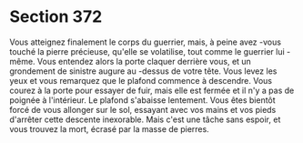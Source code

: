 # Section 372

Vous atteignez finalement le corps du guerrier, mais, à peine avez -vous touché la pierre
précieuse, qu'elle se volatilise, tout comme le guerrier lui -même. Vous entendez alors la
porte claquer derrière vous, et un grondement de sinistre augure au -dessus de votre tête.
Vous levez les yeux et vous remarquez que le plafond commence à descendre. Vous
courez à la porte pour essayer de fuir, mais elle est fermée et il n'y a pas de poignée à
l'intérieur. Le plafond s'abaisse lentement. Vous êtes bientôt forcé de vous allonger sur le
sol, essayant avec vos mains et vos pieds d'arrêter cette descente inexorable. Mais c'est
une tâche sans espoir, et vous trouvez la mort, écrasé par la masse de pierres.